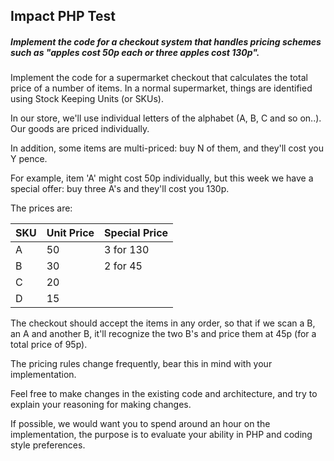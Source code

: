 ## Impact PHP Test

##### Implement the code for a checkout system that handles pricing schemes such as "apples cost 50p each or three apples cost 130p".

Implement the code for a supermarket checkout that calculates the total price of a number of items. In a normal supermarket, things are identified using Stock Keeping Units (or SKUs).

In our store, we'll use individual letters of the alphabet (A, B, C and so on..). Our goods are priced individually.

In addition, some items are multi-priced: buy N of them, and they'll cost you Y pence.

For example, item 'A' might cost 50p individually, but this week we have a special offer: buy three A's and they'll cost you 130p.

The prices are:

| SKU | Unit Price | Special Price |
|-----|------------|---------------|
|  A  |     50     |   3 for 130   |
|  B  |     30     |    2 for 45   |
|  C  |     20     |               |
|  D  |     15     |               |

The checkout should accept the items in any order, so that if we scan a B, an A and another B, it'll recognize the two B's and price them at 45p (for a total price of 95p).

The pricing rules change frequently, bear this in mind with your implementation.

Feel free to make changes in the existing code and architecture, and try to explain your reasoning for making changes.

If possible, we would want you to spend around an hour on the implementation, the purpose is to evaluate your ability in PHP and coding style preferences.